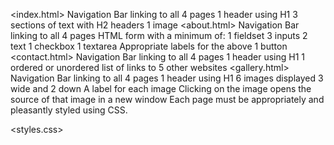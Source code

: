 <index.html>
Navigation Bar linking to all 4 pages
1 header using H1
3 sections of text with H2 headers
1 image
<about.html>
Navigation Bar linking to all 4 pages
HTML form with a minimum of:
1 fieldset
3 inputs
2 text
1 checkbox
1 textarea
Appropriate labels for the above
1 button
<contact.html>
Navigation Bar linking to all 4 pages
1 header using H1
1 ordered or unordered list of links to 5 other websites
<gallery.html>
Navigation Bar linking to all 4 pages
1 header using H1
6 images displayed 3 wide and 2 down
A label for each image
Clicking on the image opens the source of that image in a new window
Each page must be appropriately and pleasantly styled using CSS.

<styles.css>